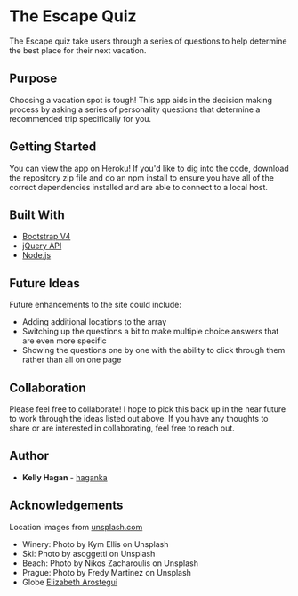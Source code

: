 # The Escape Quiz
The Escape quiz take users through a series of questions to help determine the best place for their next vacation.

## Purpose
Choosing a vacation spot is tough! This app aids in the decision making process by asking a series of personality questions that determine a recommended trip specifically for you.

## Getting Started
You can view the app on Heroku! If you'd like to dig into the code, download the repository zip file and do an npm install to ensure you have all of the correct dependencies installed and are able to connect to a local host.

## Built With
* [Bootstrap V4](https://getbootstrap.com/docs/4.0/getting-started/introduction/) 
* [jQuery API](http://api.jquery.com/)
* [Node.js](https://nodejs.org/en/docs/)


## Future Ideas
Future enhancements to the site could include:
* Adding additional locations to the array
* Switching up the questions a bit to make multiple choice answers that are even more specific
* Showing the questions one by one with the ability to click through them rather than all on one page

## Collaboration
Please feel free to collaborate! I hope to pick this back up in the near future to work through the ideas listed out above. If you have any thoughts to share or are interested in collaborating, feel free to reach out.

## Author
* **Kelly Hagan** - [haganka](https://github.com/haganka)

## Acknowledgements
Location images from [unsplash.com](https://unsplash.com)
* Winery: Photo by Kym Ellis on Unsplash
* Ski: Photo by asoggetti on Unsplash
* Beach: Photo by Nikos Zacharoulis on Unsplash
* Prague: Photo by Fredy Martinez on Unsplash
* Globe [Elizabeth Arostegui](https://www.iconfinder.com/goodware)
